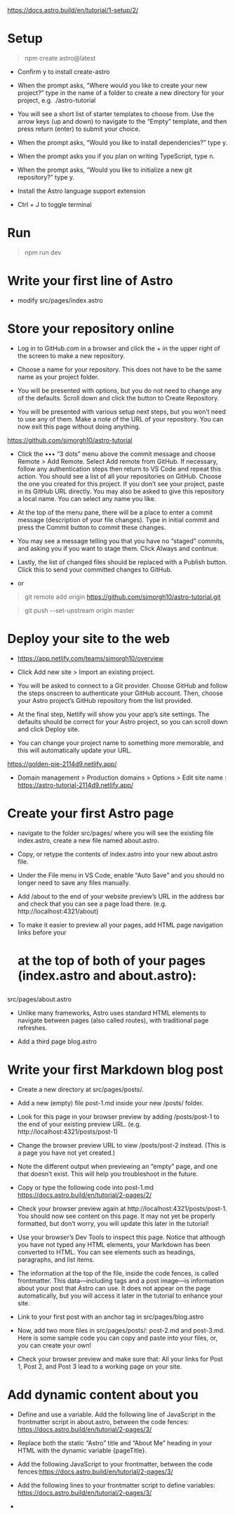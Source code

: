 https://docs.astro.build/en/tutorial/1-setup/2/

# Setup

> npm create astro@latest

* Confirm y to install create-astro

* When the prompt asks, “Where would you like to create your new project?” type in the name of a folder to create a new directory for your project, e.g. ./astro-tutorial

* You will see a short list of starter templates to choose from. Use the arrow keys (up and down) to navigate to the “Empty” template, and then press return (enter) to submit your choice.

* When the prompt asks, “Would you like to install dependencies?” type y.

* When the prompt asks you if you plan on writing TypeScript, type n.

* When the prompt asks, “Would you like to initialize a new git repository?” type y.

* Install the Astro language support extension

*  Ctrl + J to toggle terminal

# Run

> npm run dev

# Write your first line of Astro

* modify src/pages/index.astro

# Store your repository online

* Log in to GitHub.com in a browser and click the + in the upper right of the screen to make a new repository.

* Choose a name for your repository. This does not have to be the same name as your project folder.

* You will be presented with options, but you do not need to change any of the defaults. Scroll down and click the button to Create Repository.

* You will be presented with various setup next steps, but you won’t need to use any of them. Make a note of the URL of your repository. You can now exit this page without doing anything.

https://github.com/simorgh10/astro-tutorial

* Click the ••• “3 dots” menu above the commit message and choose Remote > Add Remote. Select Add remote from GitHub. If necessary, follow any authentication steps then return to VS Code and repeat this action. You should see a list of all your repositories on GitHub. Choose the one you created for this project. If you don’t see your project, paste in its GitHub URL directly. You may also be asked to give this repository a local name. You can select any name you like.

* At the top of the menu pane, there will be a place to enter a commit message (description of your file changes). Type in initial commit and press the Commit button to commit these changes.

* You may see a message telling you that you have no “staged” commits, and asking you if you want to stage them. Click Always and continue.

* Lastly, the list of changed files should be replaced with a Publish button. Click this to send your committed changes to GitHub.

* or 

> git remote add origin https://github.com/simorgh10/astro-tutorial.git

> git push --set-upstream origin master


# Deploy your site to the web

* https://app.netlify.com/teams/simorgh10/overview

* Click Add new site > Import an existing project.

* You will be asked to connect to a Git provider. Choose GitHub and follow the steps onscreen to authenticate your GitHub account. Then, choose your Astro project’s GitHub repository from the list provided.

* At the final step, Netlify will show you your app’s site settings. The defaults should be correct for your Astro project, so you can scroll down and click Deploy site.

* You can change your project name to something more memorable, and this will automatically update your URL.

https://golden-pie-2114d9.netlify.app/

* Domain management > Production domains > Options > Edit site name : https://astro-tutorial-2114d9.netlify.app/

# Create your first Astro page

* navigate to the folder src/pages/ where you will see the existing file index.astro, create a new file named about.astro.
* Copy, or retype the contents of index.astro into your new about.astro file.
* Under the File menu in VS Code, enable “Auto Save” and you should no longer need to save any files manually.
* Add /about to the end of your website preview’s URL in the address bar and check that you can see a page load there. (e.g. http://localhost:4321/about)

* To make it easier to preview all your pages, add HTML page navigation links before your <h1> at the top of both of your pages (index.astro and about.astro):

src/pages/about.astro

* Unlike many frameworks, Astro uses standard HTML <a> elements to navigate between pages (also called routes), with traditional page refreshes.

* Add a third page blog.astro

# Write your first Markdown blog post

* Create a new directory at src/pages/posts/.
* Add a new (empty) file post-1.md inside your new /posts/ folder.
* Look for this page in your browser preview by adding /posts/post-1 to the end of your existing preview URL. (e.g. http://localhost:4321/posts/post-1)
* Change the browser preview URL to view /posts/post-2 instead. (This is a page you have not yet created.)
* Note the different output when previewing an “empty” page, and one that doesn’t exist. This will help you troubleshoot in the future.

* Copy or type the following code into post-1.md https://docs.astro.build/en/tutorial/2-pages/2/

* Check your browser preview again at http://localhost:4321/posts/post-1. You should now see content on this page. It may not yet be properly formatted, but don’t worry, you will update this later in the tutorial!

* Use your browser’s Dev Tools to inspect this page. Notice that although you have not typed any HTML elements, your Markdown has been converted to HTML. You can see elements such as headings, paragraphs, and list items.

* The information at the top of the file, inside the code fences, is called frontmatter. This data—including tags and a post image—is information about your post that Astro can use. It does not appear on the page automatically, but you will access it later in the tutorial to enhance your site.

* Link to your first post with an anchor tag in src/pages/blog.astro 

* Now, add two more files in src/pages/posts/: post-2.md and post-3.md. Here is some sample code you can copy and paste into your files, or, you can create your own!

* Check your browser preview and make sure that: All your links for Post 1, Post 2, and Post 3 lead to a working page on your site. 

# Add dynamic content about you

* Define and use a variable. Add the following line of JavaScript in the frontmatter script in about.astro, between the code fences: https://docs.astro.build/en/tutorial/2-pages/3/

* Replace both the static “Astro” title and “About Me” heading in your HTML with the dynamic variable {pageTitle}.

* Add the following JavaScript to your frontmatter, between the code fences:https://docs.astro.build/en/tutorial/2-pages/3/

* Add the following lines to your frontmatter script to define variables: https://docs.astro.build/en/tutorial/2-pages/3/

* 
